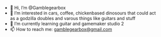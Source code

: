 - 👋 Hi, I’m @Gamblegearbox
- 👀 I’m interested in cars, coffee, chickenbased dinosours that could act as a godzilla doubles and varous things like guitars and stuff
- 🌱 I’m currently learning guitar and gamemaker studio 2
- 📫 How to reach me: gamblegearbox@gmail.com

<!---
Gamblegearbox/Gamblegearbox is a ✨ special ✨ repository because its `README.md` (this file) appears on your GitHub profile.
You can click the Preview link to take a look at your changes.
--->
